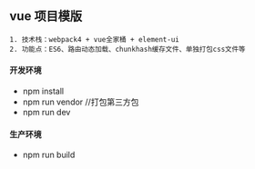 ## vue 项目模版
>   
    1. 技术栈：webpack4 + vue全家桶 + element-ui
    2. 功能点：ES6、路由动态加载、chunkhash缓存文件、单独打包css文件等
#### 开发环境
- npm install 
- npm run vendor //打包第三方包
- npm run dev

#### 生产环境
- npm run build